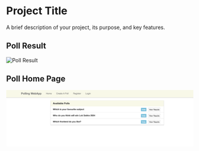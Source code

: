# Project Title

A brief description of your project, its purpose, and key features.

## Poll Result

![Poll Result](Creating%20a%20Poll%20App%20in%20Django/poll_project/images/poll%20result.png)

## Poll Home Page

![Poll Home Page](Creating%20a%20Poll%20App%20in%20Django/poll_project/images/Poll_HomePage.png)
